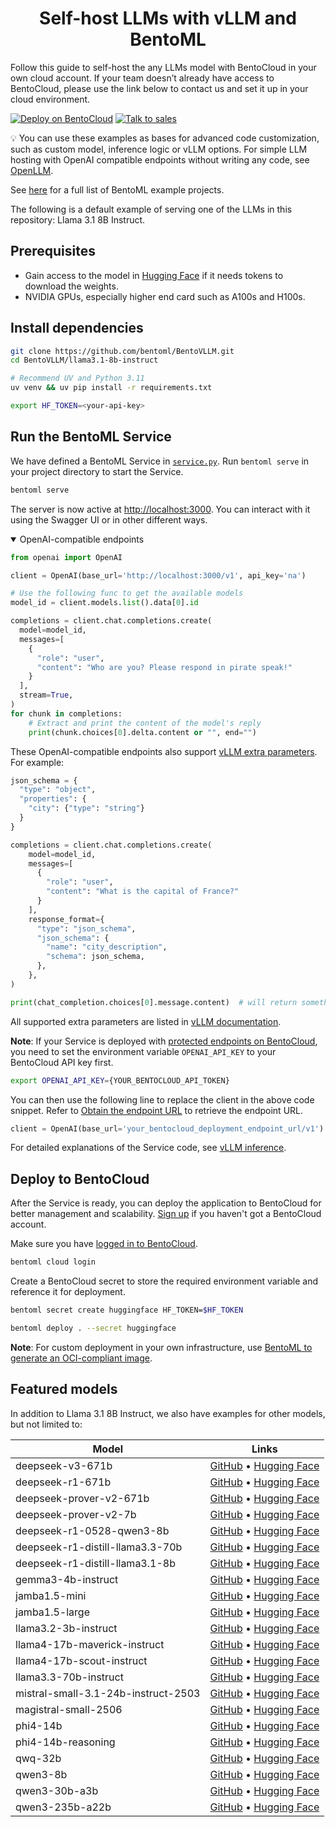 <div align="center">
    <h1 align="center">Self-host LLMs with vLLM and BentoML</h1>
</div>

Follow this guide to self-host the any LLMs model with BentoCloud in your own cloud account. If your team doesn’t already have access to BentoCloud, please use the link below to contact us and set it up in your cloud environment.

[![Deploy on BentoCloud](https://img.shields.io/badge/Deploy_on_BentoCloud-d0bfff?style=for-the-badge)](https://cloud.bentoml.com/)
[![Talk to sales](https://img.shields.io/badge/Talk_to_sales-eefbe4?style=for-the-badge)](https://bentoml.com/contact)

💡 You can use these examples as bases for advanced code customization, such as custom model, inference logic or vLLM options. For simple LLM hosting with OpenAI compatible endpoints without writing any code, see [OpenLLM](https://github.com/bentoml/OpenLLM).

See [here](https://docs.bentoml.com/en/latest/examples/overview.html) for a full list of BentoML example projects.

The following is a default example of serving one of the LLMs in this repository: Llama 3.1 8B Instruct.

## Prerequisites

- Gain access to the model in [Hugging Face](https://huggingface.co) if it needs tokens to download the weights.
- NVIDIA GPUs, especially higher end card such as A100s and H100s.

## Install dependencies

```bash
git clone https://github.com/bentoml/BentoVLLM.git
cd BentoVLLM/llama3.1-8b-instruct

# Recommend UV and Python 3.11
uv venv && uv pip install -r requirements.txt

export HF_TOKEN=<your-api-key>
```

## Run the BentoML Service

We have defined a BentoML Service in [`service.py`](/service.py). Run `bentoml serve` in your project directory to start the Service.

```bash
bentoml serve
```

The server is now active at [http://localhost:3000](http://localhost:3000/). You can interact with it using the Swagger UI or in other different ways.

<details open>

<summary>OpenAI-compatible endpoints</summary>

```python
from openai import OpenAI

client = OpenAI(base_url='http://localhost:3000/v1', api_key='na')

# Use the following func to get the available models
model_id = client.models.list().data[0].id

completions = client.chat.completions.create(
  model=model_id,
  messages=[
    {
      "role": "user",
      "content": "Who are you? Please respond in pirate speak!"
    }
  ],
  stream=True,
)
for chunk in completions:
    # Extract and print the content of the model's reply
    print(chunk.choices[0].delta.content or "", end="")
```

These OpenAI-compatible endpoints also support [vLLM extra parameters](https://docs.vllm.ai/en/latest/serving/openai_compatible_server.html#extra-parameters). For example:

```python
json_schema = {
  "type": "object",
  "properties": {
    "city": {"type": "string"}
  }
}

completions = client.chat.completions.create(
    model=model_id,
    messages=[
      {
        "role": "user",
        "content": "What is the capital of France?"
      }
    ],
    response_format={
      "type": "json_schema",
      "json_schema": {
        "name": "city_description",
        "schema": json_schema,
      },
    },
)

print(chat_completion.choices[0].message.content)  # will return something like: {"city": "Paris"}
```

All supported extra parameters are listed in [vLLM documentation](https://docs.vllm.ai/en/latest/serving/openai_compatible_server.html#extra-parameters).

**Note**: If your Service is deployed with [protected endpoints on BentoCloud](https://docs.bentoml.com/en/latest/bentocloud/how-tos/manage-access-token.html#access-protected-deployments), you need to set the environment variable `OPENAI_API_KEY` to your BentoCloud API key first.

```bash
export OPENAI_API_KEY={YOUR_BENTOCLOUD_API_TOKEN}
```

You can then use the following line to replace the client in the above code snippet. Refer to [Obtain the endpoint URL](https://docs.bentoml.com/en/latest/bentocloud/how-tos/call-deployment-endpoints.html#obtain-the-endpoint-url) to retrieve the endpoint URL.

```python
client = OpenAI(base_url='your_bentocloud_deployment_endpoint_url/v1')
```

</details>

For detailed explanations of the Service code, see [vLLM inference](https://docs.bentoml.org/en/latest/examples/vllm.html).

## Deploy to BentoCloud

After the Service is ready, you can deploy the application to BentoCloud for better management and scalability. [Sign up](https://www.bentoml.com/) if you haven't got a BentoCloud account.

Make sure you have [logged in to BentoCloud](https://docs.bentoml.com/en/latest/scale-with-bentocloud/manage-api-tokens.html).

```bash
bentoml cloud login
```

Create a BentoCloud secret to store the required environment variable and reference it for deployment.

```bash
bentoml secret create huggingface HF_TOKEN=$HF_TOKEN

bentoml deploy . --secret huggingface
```

**Note**: For custom deployment in your own infrastructure, use [BentoML to generate an OCI-compliant image](https://docs.bentoml.com/en/latest/get-started/packaging-for-deployment.html).

## Featured models

In addition to Llama 3.1 8B Instruct, we also have examples for other models, but not limited to:


| Model | Links |
|-------|-------|
| deepseek-v3-671b | [GitHub](https://github.com/bentoml/BentoVLLM/tree/main/deepseek-v3-671b.yaml) • [Hugging Face](https://huggingface.co/deepseek-ai/DeepSeek-V3-0324) |
| deepseek-r1-671b | [GitHub](https://github.com/bentoml/BentoVLLM/tree/main/deepseek-r1-671b.yaml) • [Hugging Face](https://huggingface.co/deepseek-ai/DeepSeek-R1-0528) |
| deepseek-prover-v2-671b | [GitHub](https://github.com/bentoml/BentoVLLM/tree/main/deepseek-prover-v2-671b.yaml) • [Hugging Face](https://huggingface.co/deepseek-ai/DeepSeek-Prover-V2-671B) |
| deepseek-prover-v2-7b | [GitHub](https://github.com/bentoml/BentoVLLM/tree/main/deepseek-prover-v2-7b.yaml) • [Hugging Face](https://huggingface.co/deepseek-ai/DeepSeek-Prover-V2-7B) |
| deepseek-r1-0528-qwen3-8b | [GitHub](https://github.com/bentoml/BentoVLLM/tree/main/deepseek-r1-0528-qwen3-8b.yaml) • [Hugging Face](https://huggingface.co/deepseek-ai/DeepSeek-R1-0528-Qwen3-8B) |
| deepseek-r1-distill-llama3.3-70b | [GitHub](https://github.com/bentoml/BentoVLLM/tree/main/deepseek-r1-distill-llama3.3-70b.yaml) • [Hugging Face](https://huggingface.co/deepseek-ai/DeepSeek-R1-Distill-Llama-70B) |
| deepseek-r1-distill-llama3.1-8b | [GitHub](https://github.com/bentoml/BentoVLLM/tree/main/deepseek-r1-distill-llama3.1-8b.yaml) • [Hugging Face](https://huggingface.co/deepseek-ai/DeepSeek-R1-Distill-Llama-8B) |
| gemma3-4b-instruct | [GitHub](https://github.com/bentoml/BentoVLLM/tree/main/gemma3-4b-instruct.yaml) • [Hugging Face](https://huggingface.co/google/gemma-3-4b-it) |
| jamba1.5-mini | [GitHub](https://github.com/bentoml/BentoVLLM/tree/main/jamba1.5-mini.yaml) • [Hugging Face](https://huggingface.co/ai21labs/AI21-Jamba-1.5-Mini) |
| jamba1.5-large | [GitHub](https://github.com/bentoml/BentoVLLM/tree/main/jamba1.5-large.yaml) • [Hugging Face](https://huggingface.co/ai21labs/AI21-Jamba-1.5-Large) |
| llama3.2-3b-instruct | [GitHub](https://github.com/bentoml/BentoVLLM/tree/main/llama3.2-3b-instruct.yaml) • [Hugging Face](https://huggingface.co/meta-llama/Llama-3.2-3B-Instruct) |
| llama4-17b-maverick-instruct | [GitHub](https://github.com/bentoml/BentoVLLM/tree/main/llama4-17b-maverick-instruct.yaml) • [Hugging Face](https://huggingface.co/meta-llama/Llama-4-Maverick-17B-128E-Instruct-FP8) |
| llama4-17b-scout-instruct | [GitHub](https://github.com/bentoml/BentoVLLM/tree/main/llama4-17b-scout-instruct.yaml) • [Hugging Face](https://huggingface.co/meta-llama/Llama-4-Scout-17B-16E-Instruct) |
| llama3.3-70b-instruct | [GitHub](https://github.com/bentoml/BentoVLLM/tree/main/llama3.3-70b-instruct.yaml) • [Hugging Face](https://huggingface.co/meta-llama/Llama-3.3-70B-Instruct) |
| mistral-small-3.1-24b-instruct-2503 | [GitHub](https://github.com/bentoml/BentoVLLM/tree/main/mistral-small-3.1-24b-instruct-2503.yaml) • [Hugging Face](https://huggingface.co/mistralai/Mistral-Small-3.1-24B-Instruct-2503) |
| magistral-small-2506 | [GitHub](https://github.com/bentoml/BentoVLLM/tree/main/magistral-small-2506.yaml) • [Hugging Face](https://huggingface.co/mistralai/Magistral-Small-2506) |
| phi4-14b | [GitHub](https://github.com/bentoml/BentoVLLM/tree/main/phi4-14b.yaml) • [Hugging Face](https://huggingface.co/microsoft/phi-4) |
| phi4-14b-reasoning | [GitHub](https://github.com/bentoml/BentoVLLM/tree/main/phi4-14b-reasoning.yaml) • [Hugging Face](https://huggingface.co/microsoft/Phi-4-reasoning) |
| qwq-32b | [GitHub](https://github.com/bentoml/BentoVLLM/tree/main/qwq-32b.yaml) • [Hugging Face](https://huggingface.co/Qwen/QwQ-32B) |
| qwen3-8b | [GitHub](https://github.com/bentoml/BentoVLLM/tree/main/qwen3-8b.yaml) • [Hugging Face](https://huggingface.co/Qwen/Qwen3-8B) |
| qwen3-30b-a3b | [GitHub](https://github.com/bentoml/BentoVLLM/tree/main/qwen3-30b-a3b.yaml) • [Hugging Face](https://huggingface.co/Qwen/Qwen3-30B-A3B) |
| qwen3-235b-a22b | [GitHub](https://github.com/bentoml/BentoVLLM/tree/main/qwen3-235b-a22b.yaml) • [Hugging Face](https://huggingface.co/Qwen/Qwen3-235B-A22B-FP8) |
